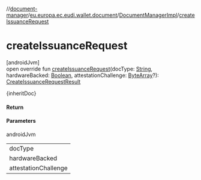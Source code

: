 //[document-manager](../../../index.md)/[eu.europa.ec.eudi.wallet.document](../index.md)/[DocumentManagerImpl](index.md)/[createIssuanceRequest](create-issuance-request.md)

# createIssuanceRequest

[androidJvm]\
open override fun [createIssuanceRequest](create-issuance-request.md)(docType: [String](https://kotlinlang.org/api/latest/jvm/stdlib/kotlin/-string/index.html), hardwareBacked: [Boolean](https://kotlinlang.org/api/latest/jvm/stdlib/kotlin/-boolean/index.html), attestationChallenge: [ByteArray](https://kotlinlang.org/api/latest/jvm/stdlib/kotlin/-byte-array/index.html)?): [CreateIssuanceRequestResult](../-create-issuance-request-result/index.md)

{inheritDoc}

#### Return

#### Parameters

androidJvm

| |
|---|
| docType |
| hardwareBacked |
| attestationChallenge | optional challenge to be used for key generation. If not provided, a default random challenge will be used. |
